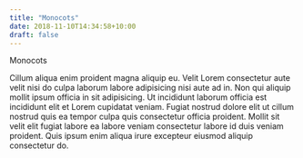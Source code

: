 ```yaml
---
title: "Monocots"
date: 2018-11-10T14:34:58+10:00
draft: false
---
```


Monocots

Cillum aliqua enim proident magna aliquip eu. Velit Lorem consectetur aute velit nisi do culpa laborum labore adipisicing nisi aute ad in. Non qui aliquip mollit ipsum officia in sit adipisicing. Ut incididunt laborum officia est incididunt elit et Lorem cupidatat veniam. Fugiat nostrud dolore elit ut cillum nostrud quis ea tempor culpa quis consectetur officia proident. Mollit sit velit elit fugiat labore ea labore veniam consectetur labore id duis veniam proident. Quis ipsum enim aliqua irure excepteur eiusmod aliquip consectetur do.
